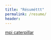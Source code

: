 ```yaml
---
title: "Résuméttt"
permalink: /resume/
header:
---
```

[mpi caterpillar](http://ToadHanks.github.io/images/mihir_resume_2019v4.pdf)
